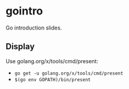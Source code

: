 # gointro

Go introduction slides.

## Display

Use golang.org/x/tools/cmd/present:

- `go get -u golang.org/x/tools/cmd/present`
- `$(go env GOPATH)/bin/present`
